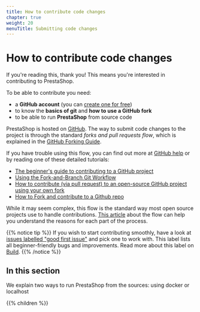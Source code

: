 ```yaml
---
title: How to contribute code changes
chapter: true
weight: 20
menuTitle: Submitting code changes
---
```


# How to contribute code changes

If you're reading this, thank you! This means you're interested in contributing to PrestaShop.

To be able to contribute you need:

* a **GitHub account** (you can [create one for free](https://github.com/join))
* to know the **basics of git** and **how to use a GitHub fork**
* to be able to run **PrestaShop** from source code

PrestaShop is hosted on [GitHub](https://github.com/PrestaShop/PrestaShop). The way to submit code changes to the project is through the standard *forks and pull requests flow*, which is explained in the [GitHub Forking Guide](https://guides.github.com/activities/forking/).

If you have trouble using this flow, you can find out more at [GitHub help](https://help.github.com) or by reading one of these detailed tutorials:

- [The beginner's guide to contributing to a GitHub project
](https://akrabat.com/the-beginners-guide-to-contributing-to-a-github-project/)
- [Using the Fork-and-Branch Git Workflow
](https://blog.scottlowe.org/2015/01/27/using-fork-branch-git-workflow/)
- [How to contribute (via pull request) to an open-source GitHub project using your own fork](https://mattstauffer.com/blog/how-to-contribute-to-an-open-source-github-project-using-your-own-fork/)
- [How to Fork and contribute to a Github repo](https://dev.to/ceri_anne_dev/how-to-fork-and-contribute-to-a-github-repo-5bfp)

While it may seem complex, this flow is the standard way most open source projects use to handle contributions. [This article](https://dev.to/mathieuks/introduction-to-github-fork-workflow-why-is-it-so-complex-3ac8) about the flow can help you understand the reasons for each part of the process.

{{% notice tip %}}
If you wish to start contributing smoothly, have a look at [issues labelled "good first issue"](https://github.com/PrestaShop/PrestaShop/issues?q=is%3Aissue+is%3Aopen+label%3A%22good+first+issue%22) and pick one to work with. This label lists all beginner-friendly bugs and improvements. Read more about this label on [Build](https://build.prestashop.com/news/a-definition-of-the-good-first-issue-label).
{{% /notice %}}

## In this section

We explain two ways to run PrestaShop from the sources: using docker or localhost

{{% children %}}

